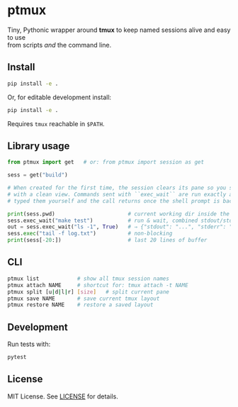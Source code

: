 # ptmux

Tiny, Pythonic wrapper around **tmux** to keep named sessions alive and easy to use  
from scripts *and* the command line.

## Install

```bash
pip install -e .
```

Or, for editable development install:

```bash
pip install -e .
```

Requires `tmux` reachable in `$PATH`.

## Library usage

```python
from ptmux import get   # or: from ptmux import session as get

sess = get("build")

# When created for the first time, the session clears its pane so you start
# with a clean view. Commands sent with ``exec_wait`` are run exactly as if you
# typed them yourself and the call returns once the shell prompt is back.

print(sess.pwd)                       # current working dir inside the pane
sess.exec_wait("make test")           # run & wait, combined stdout/stderr
out = sess.exec_wait("ls -1", True)   # ⇒ {"stdout": "...", "stderr": ""}
sess.exec("tail -f log.txt")          # non-blocking
print(sess[-20:])                     # last 20 lines of buffer
```

## CLI

```bash
ptmux list            # show all tmux session names
ptmux attach NAME     # shortcut for: tmux attach -t NAME
ptmux split [u|d|l|r] [size]   # split current pane
ptmux save NAME       # save current tmux layout
ptmux restore NAME    # restore a saved layout
```

## Development

Run tests with:

```bash
pytest
```

## License

MIT License. See [LICENSE](LICENSE) for details.

